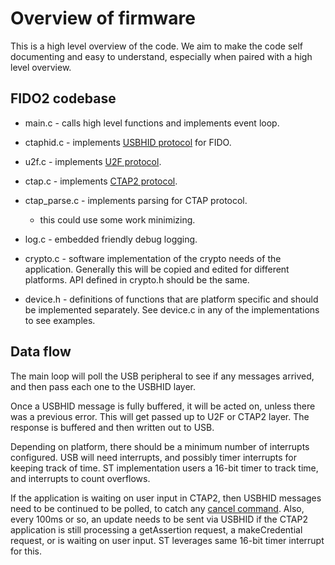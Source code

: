 # Overview of firmware

This is a high level overview of the code.  We aim to make the code self documenting
and easy to understand, especially when paired with a high level overview.

## FIDO2 codebase

* main.c - calls high level functions and implements event loop.

* ctaphid.c - implements [USBHID protocol](https://fidoalliance.org/specs/fido-v2.0-id-20180227/fido-client-to-authenticator-protocol-v2.0-id-20180227.html#usb) for FIDO.

* u2f.c - implements [U2F protocol](https://fidoalliance.org/specs/fido-u2f-v1.2-ps-20170411/fido-u2f-raw-message-formats-v1.2-ps-20170411.html).

* ctap.c - implements [CTAP2 protocol](https://fidoalliance.org/specs/fido-v2.0-id-20180227/fido-client-to-authenticator-protocol-v2.0-id-20180227.html).

* ctap_parse.c - implements parsing for CTAP protocol.
    * this could use some work minimizing.

* log.c - embedded friendly debug logging.

* crypto.c - software implementation of the crypto needs of the application.   Generally this will be copied and edited for different platforms.  API defined in crypto.h should be the same.

* device.h - definitions of functions that are platform specific and should be implemented separately.  See device.c in any of the implementations to see examples.

## Data flow

The main loop will poll the USB peripheral to see if any messages arrived,
and then pass each one to the USBHID layer.

Once a USBHID message is fully buffered, it will be acted on, unless there was a previous error.
This will get passed up to U2F or CTAP2 layer.  The response is buffered and then written out to USB.

Depending on platform, there should be a minimum number of interrupts configured.  USB will need interrupts,
and possibly timer interrupts for keeping track of time.  ST implementation users a 16-bit timer to track time,
and interrupts to count overflows.

If the application is waiting on user input in CTAP2, then USBHID messages need to be continued to be polled,
to catch any [cancel command](https://fidoalliance.org/specs/fido-v2.0-id-20180227/fido-client-to-authenticator-protocol-v2.0-id-20180227.html#usb-hid-cancel).
Also, every 100ms or so, an update needs to be sent via USBHID if the CTAP2 application is still processing a getAssertion request,
a makeCredential request, or is waiting on user input.  ST leverages same 16-bit timer interrupt for this.
